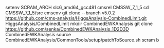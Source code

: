 setenv SCRAM_ARCH slc6_amd64_gcc481
cmsrel CMSSW_7_1_5 
cd CMSSW_7_1_5/src 
cmsenv
git clone  --branch v5.0.2 https://github.com/cms-analysis/HiggsAnalysis-CombinedLimit.git HiggsAnalysis/CombinedLimit
mkdir CombinedEWKAnalysis
git clone https://github.com/senka/CombinedEWKAnalysis_1D2D3D CombinedEWKAnalysis
source CombinedEWKAnalysis/CommonTools/setup/patchToSource.sh
scram b 
